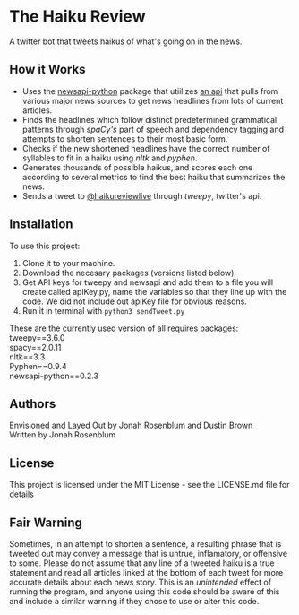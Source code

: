 # The Haiku Review

A twitter bot that tweets haikus of what's going on in the news.

## How it Works
- Uses the [newsapi-python](https://github.com/mattlisiv/newsapi-python) package
that utiilizes [an api](https://newsapi.org/docs/) that pulls from various major news sources
to get news headlines from lots of current articles.
- Finds the headlines which follow distinct predetermined grammatical patterns through *spaCy's* part of speech and dependency tagging and attempts to shorten sentences to their most basic form.
- Checks if the new shortened headlines have the correct number of syllables to fit in a haiku using *nltk* and *pyphen*.
- Generates thousands of possible haikus, and scores each one according to several metrics to find the best haiku that summarizes the news.
- Sends a tweet to [@haikureviewlive](https://twitter.com/haikureviewlive) through *tweepy*, twitter's api.

## Installation
To use this project: 
1. Clone it to your machine.
2. Download the necesary packages (versions listed below).
3. Get API keys for tweepy and newsapi and add them to a file you will create called apiKey.py, name the variables so that they line up with the code. We did not include out apiKey file for obvious reasons.
4. Run it in terminal with `python3 sendTweet.py` 

These are the currently used version of all requires packages:  
tweepy==3.6.0  
spacy==2.0.11  
nltk==3.3  
Pyphen==0.9.4  
newsapi-python==0.2.3

## Authors
Envisioned and Layed Out by Jonah Rosenblum and Dustin Brown  
Written by Jonah Rosenblum

## License
This project is licensed under the MIT License - see the LICENSE.md file for details

## Fair Warning
Sometimes, in an attempt to shorten a sentence, a resulting phrase that is tweeted out may convey a message that is untrue, inflamatory, or offensive to some. Please do not assume that any line of a tweeted haiku is a true statement and read all articles linked at the bottom of each tweet for more accurate details about each news story. This is an *unintended* effect of running the program, and anyone using this code should be aware of this and include a similar warning if they chose to use or alter this code.

